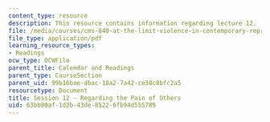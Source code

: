 ```yaml
---
content_type: resource
description: This resource contains information regarding lecture 12.
file: /media/courses/cms-840-at-the-limit-violence-in-contemporary-representation-fall-2013/63bb80af1d2b43de85226fb94d555789_MITCMS_840F13_Session_12.pdf
file_type: application/pdf
learning_resource_types:
- Readings
ocw_type: OCWFile
parent_title: Calendar and Readings
parent_type: CourseSection
parent_uid: 99b16bae-dbac-18a2-7a42-ce38c8bfc2a5
resourcetype: Document
title: Session 12 - Regarding the Pain of Others
uid: 63bb80af-1d2b-43de-8522-6fb94d555789
---
```

